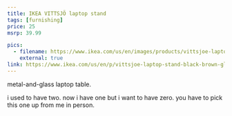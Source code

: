 ```yaml
---
title: IKEA VITTSJÖ laptop stand
tags: [furnishing]
price: 25
msrp: 39.99

pics:
  - filename: https://www.ikea.com/us/en/images/products/vittsjoe-laptop-stand-black-brown-glass__0855294_pe564652_s5.jpg?f=s
    external: true
link: https://www.ikea.com/us/en/p/vittsjoe-laptop-stand-black-brown-glass-00250249/
---
```


metal-and-glass laptop table.

i used to have two.  now i have one but i want to have zero.  you have to pick
this one up from me in person.
